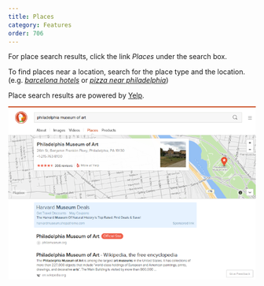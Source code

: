 ```yaml
---
title: Places
category: Features
order: 706
---
```

<p>For place search results, click the link <em>Places</em> under the search box.</p>

<p>To find places near a location, search for the place type and the location. (e.g. <a href="https://duckduckgo.com/?q=barcelona+hotels"><em>barcelona hotels</em></a> or <a href="https://duckduckgo.com/?q=pizza+near+philadelphia"><em>pizza near philadelphia</em></a>)</p>

<p>Place search results are powered by <a href="http://www.yelp.com/">Yelp</a>.</p>

<img src="../../images/c8ffda0dc0f580a44f770cabc94291a0.png">